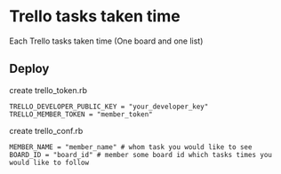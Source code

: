 Trello tasks taken time
======================

Each Trello tasks taken time (One board and one list)

## Deploy

create trello_token.rb

	TRELLO_DEVELOPER_PUBLIC_KEY = "your_developer_key"
	TRELLO_MEMBER_TOKEN = "member_token"

create trello_conf.rb

	MEMBER_NAME = "member_name" # whom task you would like to see
	BOARD_ID = "board_id" # member some board id which tasks times you would like to follow
